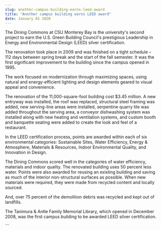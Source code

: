 ```yaml
---
slug: another-campus-building-earns-leed-award
title: "Another campus building earns LEED award"
date: January 01 2020
---
```


 
<p>
  The Dining Commons at CSU Monterey Bay is the university's second project to
  earn the U.S. Green Building Council's prestigious Leadership in Energy and
  Environmental Design (LEED) silver certification.
</p>
<p>
  The renovation took place in 2009 and was finished on a tight schedule – 112
  days between spring break and the start of the fall semester. It was the first
  significant improvement to the building since the campus opened in 1995.
</p>
<p>
  The work focused on modernization through maximizing spaces, using natural and
  energy-efficient lighting and design elements geared to visual appeal and
  convenience.
</p>
<p>
  The renovation of the 11,000-square-foot building cost $3.45 million. A new
  entryway was installed, the roof was replaced, structural steel framing was
  added, new serving-line areas were installed, serpentine quarry tile was added
  throughout the serving area, a conveyor dishwashing system was installed along
  with new heating and ventilation systems, and custom booth and banquette
  seating were added to create the look and feel of a restaurant.
</p>
<p>
  In the LEED certification process, points are awarded within each of six
  environmental categories: Sustainable Sites, Water Efficiency, Energy &amp;
  Atmosphere, Materials &amp; Resources, Indoor Environmental Quality, and
  Innovation in Design.
</p>
<p>
  The Dining Commons scored well in the categories of water efficiency,
  materials and indoor quality. The renovated building uses 50 percent less
  water. Points were also awarded for reusing an existing building and saving as
  much of the interior non-structural surfaces as possible. When new materials
  were required, they were made from recycled content and locally sourced.
</p>
<p>
  And, over 75 percent of the demolition debris was recycled and kept out of
  landfills.
</p>
<p>
  The Tanimura &amp; Antle Family Memorial Library, which opened in December
  2008, was the first campus building to be awarded LEED silver certification.
</p>
```

